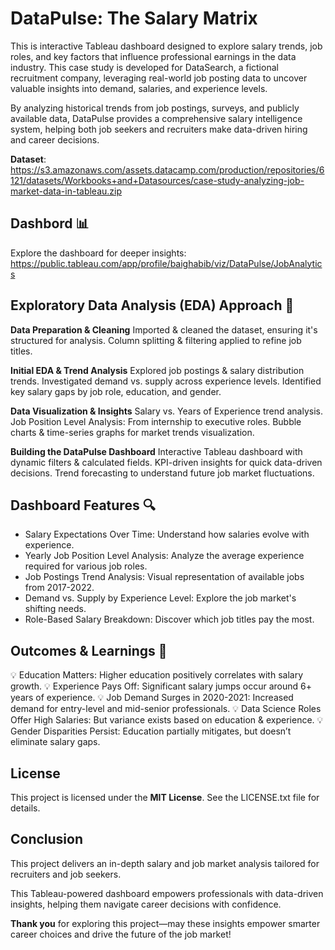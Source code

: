# DataPulse: The Salary Matrix 
This is interactive Tableau dashboard designed to explore salary trends, job roles, and key factors that influence professional earnings in the data industry. This case study is developed for DataSearch, a fictional recruitment company, leveraging real-world job posting data to uncover valuable insights into demand, salaries, and experience levels.

By analyzing historical trends from job postings, surveys, and publicly available data, DataPulse provides a comprehensive salary intelligence system, helping both job seekers and recruiters make data-driven hiring and career decisions.

**Dataset**: https://s3.amazonaws.com/assets.datacamp.com/production/repositories/6121/datasets/Workbooks+and+Datasources/case-study-analyzing-job-market-data-in-tableau.zip

## Dashbord 📊
Explore the dashboard for deeper insights: https://public.tableau.com/app/profile/baighabib/viz/DataPulse/JobAnalytics

## Exploratory Data Analysis (EDA) Approach 🚀
**Data Preparation & Cleaning**
Imported & cleaned the dataset, ensuring it's structured for analysis.
Column splitting & filtering applied to refine job titles.

**Initial EDA & Trend Analysis**
Explored job postings & salary distribution trends.
Investigated demand vs. supply across experience levels.
Identified key salary gaps by job role, education, and gender.

**Data Visualization & Insights**
Salary vs. Years of Experience trend analysis.
Job Position Level Analysis: From internship to executive roles.
Bubble charts & time-series graphs for market trends visualization.

**Building the DataPulse Dashboard**
Interactive Tableau dashboard with dynamic filters & calculated fields.
KPI-driven insights for quick data-driven decisions.
Trend forecasting to understand future job market fluctuations.

## Dashboard Features 🔍
- Salary Expectations Over Time: Understand how salaries evolve with experience.
- Yearly Job Position Level Analysis: Analyze the average experience required for various job roles.
- Job Postings Trend Analysis: Visual representation of available jobs from 2017-2022.
- Demand vs. Supply by Experience Level: Explore the job market's shifting needs.
- Role-Based Salary Breakdown: Discover which job titles pay the most.

## Outcomes & Learnings 🎯

💡 Education Matters: Higher education positively correlates with salary growth.
💡 Experience Pays Off: Significant salary jumps occur around 6+ years of experience.
💡 Job Demand Surges in 2020-2021: Increased demand for entry-level and mid-senior professionals.
💡 Data Science Roles Offer High Salaries: But variance exists based on education & experience.
💡 Gender Disparities Persist: Education partially mitigates, but doesn’t eliminate salary gaps.

## License
This project is licensed under the **MIT License**. See the LICENSE.txt file for details.

## Conclusion
This project delivers an in-depth salary and job market analysis tailored for recruiters and job seekers.

 This Tableau-powered dashboard empowers professionals with data-driven insights, helping them navigate career decisions with confidence.
  
**Thank you** for exploring this project—may these insights empower smarter career choices and drive the future of the job market!
